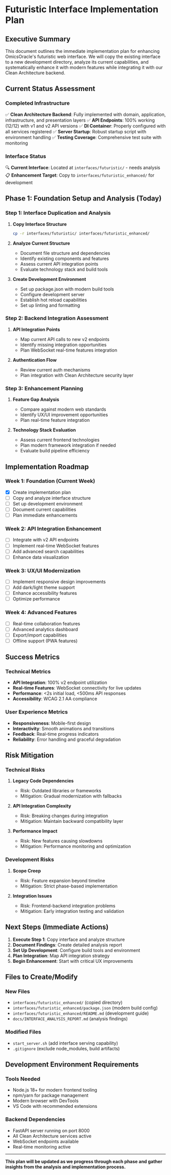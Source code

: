 # Futuristic Interface Implementation Plan
## Executive Summary

This document outlines the immediate implementation plan for enhancing OmicsOracle's futuristic web interface. We will copy the existing interface to a new development directory, analyze its current capabilities, and systematically enhance it with modern features while integrating it with our Clean Architecture backend.

## Current Status Assessment

### Completed Infrastructure
✅ **Clean Architecture Backend**: Fully implemented with domain, application, infrastructure, and presentation layers
✅ **API Endpoints**: 100% working (12/12) with v1 and v2 API versions
✅ **DI Container**: Properly configured with all services registered
✅ **Server Startup**: Robust startup script with environment handling
✅ **Testing Coverage**: Comprehensive test suite with monitoring

### Interface Status
🔍 **Current Interface**: Located at `interfaces/futuristic/` - needs analysis
📋 **Enhancement Target**: Copy to `interfaces/futuristic_enhanced/` for development

## Phase 1: Foundation Setup and Analysis (Today)

### Step 1: Interface Duplication and Analysis
1. **Copy Interface Structure**
   ```bash
   cp -r interfaces/futuristic/ interfaces/futuristic_enhanced/
   ```

2. **Analyze Current Structure**
   - Document file structure and dependencies
   - Identify existing components and features
   - Assess current API integration points
   - Evaluate technology stack and build tools

3. **Create Development Environment**
   - Set up package.json with modern build tools
   - Configure development server
   - Establish hot reload capabilities
   - Set up linting and formatting

### Step 2: Backend Integration Assessment
1. **API Integration Points**
   - Map current API calls to new v2 endpoints
   - Identify missing integration opportunities
   - Plan WebSocket real-time features integration

2. **Authentication Flow**
   - Review current auth mechanisms
   - Plan integration with Clean Architecture security layer

### Step 3: Enhancement Planning
1. **Feature Gap Analysis**
   - Compare against modern web standards
   - Identify UX/UI improvement opportunities
   - Plan real-time feature integration

2. **Technology Stack Evaluation**
   - Assess current frontend technologies
   - Plan modern framework integration if needed
   - Evaluate build pipeline efficiency

## Implementation Roadmap

### Week 1: Foundation (Current Week)
- [x] Create implementation plan
- [ ] Copy and analyze interface structure
- [ ] Set up development environment
- [ ] Document current capabilities
- [ ] Plan immediate enhancements

### Week 2: API Integration Enhancement
- [ ] Integrate with v2 API endpoints
- [ ] Implement real-time WebSocket features
- [ ] Add advanced search capabilities
- [ ] Enhance data visualization

### Week 3: UX/UI Modernization
- [ ] Implement responsive design improvements
- [ ] Add dark/light theme support
- [ ] Enhance accessibility features
- [ ] Optimize performance

### Week 4: Advanced Features
- [ ] Real-time collaboration features
- [ ] Advanced analytics dashboard
- [ ] Export/import capabilities
- [ ] Offline support (PWA features)

## Success Metrics

### Technical Metrics
- **API Integration**: 100% v2 endpoint utilization
- **Real-time Features**: WebSocket connectivity for live updates
- **Performance**: <2s initial load, <500ms API responses
- **Accessibility**: WCAG 2.1 AA compliance

### User Experience Metrics
- **Responsiveness**: Mobile-first design
- **Interactivity**: Smooth animations and transitions
- **Feedback**: Real-time progress indicators
- **Reliability**: Error handling and graceful degradation

## Risk Mitigation

### Technical Risks
1. **Legacy Code Dependencies**
   - Risk: Outdated libraries or frameworks
   - Mitigation: Gradual modernization with fallbacks

2. **API Integration Complexity**
   - Risk: Breaking changes during integration
   - Mitigation: Maintain backward compatibility layer

3. **Performance Impact**
   - Risk: New features causing slowdowns
   - Mitigation: Performance monitoring and optimization

### Development Risks
1. **Scope Creep**
   - Risk: Feature expansion beyond timeline
   - Mitigation: Strict phase-based implementation

2. **Integration Issues**
   - Risk: Frontend-backend integration problems
   - Mitigation: Early integration testing and validation

## Next Steps (Immediate Actions)

1. **Execute Step 1**: Copy interface and analyze structure
2. **Document Findings**: Create detailed analysis report
3. **Set Up Development**: Configure build tools and environment
4. **Plan Integration**: Map API integration strategy
5. **Begin Enhancement**: Start with critical UX improvements

## Files to Create/Modify

### New Files
- `interfaces/futuristic_enhanced/` (copied directory)
- `interfaces/futuristic_enhanced/package.json` (modern build config)
- `interfaces/futuristic_enhanced/README.md` (development guide)
- `docs/INTERFACE_ANALYSIS_REPORT.md` (analysis findings)

### Modified Files
- `start_server.sh` (add interface serving capability)
- `.gitignore` (exclude node_modules, build artifacts)

## Development Environment Requirements

### Tools Needed
- Node.js 18+ for modern frontend tooling
- npm/yarn for package management
- Modern browser with DevTools
- VS Code with recommended extensions

### Backend Dependencies
- FastAPI server running on port 8000
- All Clean Architecture services active
- WebSocket endpoints available
- Real-time monitoring active

---

**This plan will be updated as we progress through each phase and gather insights from the analysis and implementation process.**
